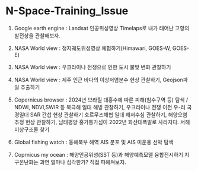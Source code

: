 # N-Space-Training_Issue

1. Google earth engine : Landsat 인공위성영상 Timelaps로 내가 태어난 고향의 발전상을 관찰해보자.

2. NASA World view : 정지궤도위성영상 체험하기(Himawari, GOES-W, GOES-E)

3. NASA World view : 우크라이나 전쟁으로 인한 도시 불빛 변화 관찰하기

4. NASA World view : 제주 인근 바다의 이상저염분수 현상 관찰하기, Geojson파일 추출하기

5. Copernicus browser : 2024년 브라질 대홍수에 따른 피해(침수구역 등) 탐색 / NDWI, NDVI,SWIR 등
                        북극해 일대 해빙 관찰하기, 우크라이나 전쟁 이전 우-러 국경일대 SAR 간섭 현상 관찰하기
                        호르무즈해협 일대 해저수심 관찰하기, 해양오염 추정 현상 관찰하기, 남태평양 홍가통가섬이 2022년 화산대폭발로 사라지다. 서해 미상구조물 찾기
6. Global fishing watch : 동해북부 해역 AIS 분포 및 AIS 미운용 선박 탐색

7. Coprnicus my ocean : 해양인공위성(SST 등)과 해양예측모델 융합전시하기
                        지구온난화는 과연 얼마나 심각한가? 직접 파헤쳐보자.
